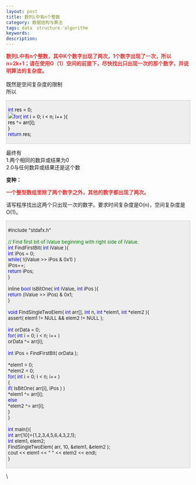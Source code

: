 ```yaml
---
layout: post
title: 数列L中有n个整数
category: 数据结构与算法
tags: data　structure／algorithm
keywords: 
description: 
---
```


**<span
style="color:#e53333;">数列L中有n个整数，其中K个数字出现了两次，1个数字出现了一次，所以n=2k+1；请在使用O（1）空间的前提下，尽快找出只出现一次的那个数字，并说明算法的复杂度。</span>**\
\
 既然是空间复杂度的限制\
 所以 

<div
style="border-bottom:#cccccc 1px solid;border-left:#cccccc 1px solid;padding-bottom:4px;background-color:#eeeeee;padding-left:4px;width:98%;padding-right:5px;font-size:13px;word-break:break-all;border-top:#cccccc 1px solid;border-right:#cccccc 1px solid;padding-top:4px;">

<span style="color:#0000ff;">int</span><span
style="color:#000000;"> res </span><span
style="color:#000000;">=</span><span
style="color:#000000;"> </span><span
style="color:#000000;">0</span><span style="color:#000000;">;\
 ![](/Images/OutliningIndicators/ContractedBlock.gif)</span><span
style="color:#0000ff;">for</span><span
style="color:#000000;">( </span><span
style="color:#0000ff;">int</span><span
style="color:#000000;"> i </span><span
style="color:#000000;">=</span><span
style="color:#000000;"> </span><span
style="color:#000000;">0</span><span
style="color:#000000;">; i </span><span
style="color:#000000;">\<</span><span
style="color:#000000;"> n; i</span><span
style="color:#000000;">++</span><span
style="color:#000000;"> )</span><span
id="Codehighlighter1_41_59_Closed_Text"
style="border-bottom:#808080 1px solid;border-left:#808080 1px solid;background-color:#ffffff;display:none;border-top:#808080 1px solid;border-right:#808080 1px solid;">![](http://www.cppblog.com/Images/dot.gif)</span><span
id="Codehighlighter1_41_59_Open_Text"><span style="color:#000000;">{\
     res </span><span style="color:#000000;">\^=</span><span
style="color:#000000;"> arr[i];\
 }</span></span><span style="color:#000000;">\
 </span><span style="color:#0000ff;">return</span><span
style="color:#000000;"> res;</span>

</div>

最终有\
 1.两个相同的数异或结果为0\
 2.0与任何数异或结果还是这个数

 

**变种：**

<span
style="color:#e53333;">**一个整型数组里除了两个数字之外，其他的数字都出现了两次。**</span>

<span>请写程序找出这两个只出现一次的数字。要求时间复杂度是</span><span>O(n)</span><span>，空间复杂度是</span><span>O(1)</span><span>。</span>

<div
style="border-bottom:#cccccc 1px solid;border-left:#cccccc 1px solid;padding-bottom:4px;background-color:#eeeeee;padding-left:4px;width:98%;padding-right:5px;font-size:13px;word-break:break-all;border-top:#cccccc 1px solid;border-right:#cccccc 1px solid;padding-top:4px;">

\#include "stdafx.h"\
\
 <span style="color:#008000;">//</span><span
style="color:#008000;"> Find first bit of iValue beginning with right side of iValue.</span><span
style="color:#008000;">\
 </span><span style="color:#0000ff;">int</span> FindFirstBit( <span
style="color:#0000ff;">int</span> iValue ){\
     <span style="color:#0000ff;">int</span> iPos = 0;\
     <span
style="color:#0000ff;">while</span>( !(iValue \>\> iPos & 0x1) )\
         iPos++;\
     <span style="color:#0000ff;">return</span> iPos;\
 }\
\
 inline <span style="color:#0000ff;">bool</span> IsBitOne( <span
style="color:#0000ff;">int</span> iValue, <span
style="color:#0000ff;">int</span> iPos ){\
     <span
style="color:#0000ff;">return</span> (iValue \>\> iPos) & 0x1;\
 }\
\
 <span style="color:#0000ff;">void</span> FindSingleTwoElem( <span
style="color:#0000ff;">int</span> arr[], <span
style="color:#0000ff;">int</span> n, <span
style="color:#0000ff;">int</span> \*elem1, <span
style="color:#0000ff;">int</span> \*elem2 ){\
     assert( elem1 != NULL && elem2 != NULL );\
\
     <span style="color:#0000ff;">int</span> orData = 0;\
     <span style="color:#0000ff;">for</span>( <span
style="color:#0000ff;">int</span> i = 0; i \< n; i++ )\
         orData \^= arr[i];\
\
     <span
style="color:#0000ff;">int</span> iPos = FindFirstBit( orData );\
\
     \*elem1 = 0;\
     \*elem2 = 0;\
     <span style="color:#0000ff;">for</span>( <span
style="color:#0000ff;">int</span> i = 0; i \< n; i++ )\
     {\
         <span
style="color:#0000ff;">if</span>( IsBitOne( arr[i], iPos ) )\
             \*elem1 \^= arr[i];\
         <span style="color:#0000ff;">else</span>\
             \*elem2 \^= arr[i];\
     }\
 }\
\
 <span style="color:#0000ff;">int</span> main(){\
     <span
style="color:#0000ff;">int</span> arr[10]={1,2,3,4,5,6,4,3,2,1};\
     <span style="color:#0000ff;">int</span> elem1, elem2;\
     FindSingleTwoElem( arr, 10, &elem1, &elem2 );\
     cout \<\< elem1 \<\< " " \<\< elem2 \<\< endl;\
 }

</div>

 

\









